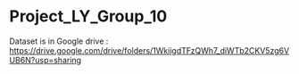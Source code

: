 # Project_LY_Group_10

Dataset is in Google drive : https://drive.google.com/drive/folders/1WkiigdTFzQWh7_diWTb2CKV5zg6VUB6N?usp=sharing
